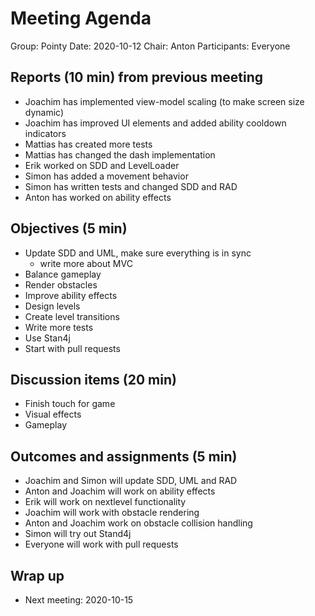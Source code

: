 # Meeting Agenda

Group: Pointy
Date: 2020-10-12
Chair: Anton
Participants: Everyone

## Reports (10 min) from previous meeting
- Joachim has implemented view-model scaling (to make screen size dynamic)
- Joachim has improved UI elements and added ability cooldown indicators
- Mattias has created more tests
- Mattias has changed the dash implementation
- Erik worked on SDD and LevelLoader
- Simon has added a movement behavior
- Simon has written tests and changed SDD and RAD
- Anton has worked on ability effects

## Objectives (5 min) 
- Update SDD and UML, make sure everything is in sync
    - write more about MVC
- Balance gameplay
- Render obstacles
- Improve ability effects
- Design levels
- Create level transitions
- Write more tests
- Use Stan4j 
- Start with pull requests

## Discussion items (20 min)
- Finish touch for game
- Visual effects
- Gameplay

## Outcomes and assignments (5 min)
- Joachim and Simon will update SDD, UML and RAD
- Anton and Joachim will work on ability effects
- Erik will work on nextlevel functionality
- Joachim will work with obstacle rendering
- Anton and Joachim work on obstacle collision handling
- Simon will try out Stand4j
- Everyone will work with pull requests

## Wrap up
- Next meeting: 2020-10-15

